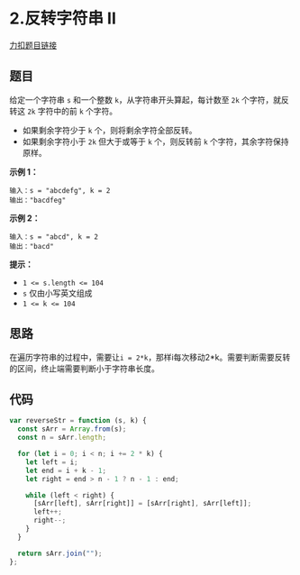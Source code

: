 # 2.反转字符串 II

[力扣题目链接](https://leetcode.cn/problems/reverse-string-ii/)

## 题目

给定一个字符串 `s` 和一个整数 `k`，从字符串开头算起，每计数至 `2k` 个字符，就反转这 `2k` 字符中的前 `k` 个字符。

- 如果剩余字符少于 `k` 个，则将剩余字符全部反转。
- 如果剩余字符小于 `2k` 但大于或等于 `k` 个，则反转前 `k` 个字符，其余字符保持原样。

 

**示例 1：**

```
输入：s = "abcdefg", k = 2
输出："bacdfeg"
```

**示例 2：**

```
输入：s = "abcd", k = 2
输出："bacd"
```

 

**提示：**

- `1 <= s.length <= 104`
- `s` 仅由小写英文组成
- `1 <= k <= 104`

## 思路

在遍历字符串的过程中，需要让`i = 2*k`，那样i每次移动2*k。需要判断需要反转的区间，终止端需要判断小于字符串长度。

## 代码

~~~js
var reverseStr = function (s, k) {
  const sArr = Array.from(s);
  const n = sArr.length;

  for (let i = 0; i < n; i += 2 * k) {
    let left = i;
    let end = i + k - 1;
    let right = end > n - 1 ? n - 1 : end;

    while (left < right) {
      [sArr[left], sArr[right]] = [sArr[right], sArr[left]];
      left++;
      right--;
    }
  }

  return sArr.join("");
};
~~~


